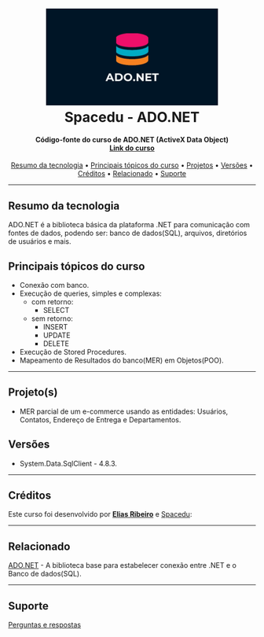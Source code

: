 
<h1 align="center">
  <br>
  <img src="Material/00 - Logo/Logo.png" alt="ADO.NET Logo" width="350">
  <br>
  Spacedu - ADO.NET
  <br>
</h1>


<h4 align="center">Código-fonte do curso de ADO.NET (ActiveX Data Object)
    <br>
<a href="https://www.udemy.com/course/ado-net-a-base-do-net-com-banco-de-dados" target="_blank">Link do curso</a></h4>

<p align="center">
<a href="#resumo-da-tecnologia">Resumo da tecnologia</a> •
  <a href="#principais-tópicos-do-curso">Principais tópicos do curso</a> •
  <a href="#projetos">Projetos</a> •
  <a href="#versões">Versões</a> •
  <a href="#créditos">Créditos</a> •
  <a href="#créditos">Relacionado</a>  •
  <a href="#créditos">Suporte</a> 
  
<p>


* ****
## Resumo da tecnologia
ADO.NET é a biblioteca básica da plataforma .NET para comunicação com fontes de dados, podendo ser: banco de dados(SQL), arquivos, diretórios de usuários e mais.
## Principais tópicos do curso

* Conexão com banco.
* Execução de queries, simples e complexas:
  * com retorno:
    * SELECT
  * sem retorno:
    * INSERT
    * UPDATE
    * DELETE
* Execução de Stored Procedures.
* Mapeamento de Resultados do banco(MER) em Objetos(POO).
* ****
## Projeto(s)

* MER parcial de um e-commerce usando as entidades: Usuários, Contatos, Endereço de Entrega e Departamentos.
## Versões

* System.Data.SqlClient - 4.8.3.
* ****
## Créditos

Este curso foi desenvolvido por <b>[Elias Ribeiro](https://github.com/eliasribeiro)</b> e [Spacedu](https://www.spacedu.com.br/):

* ****
## Relacionado

[ADO.NET](https://docs.microsoft.com/pt-br/dotnet/framework/data/adonet/) - A biblioteca base para estabelecer conexão entre .NET e o Banco de dados(SQL).
* ****
## Suporte

[Perguntas e respostas](https://www.udemy.com/course/ado-net-a-base-do-net-com-banco-de-dados/)


